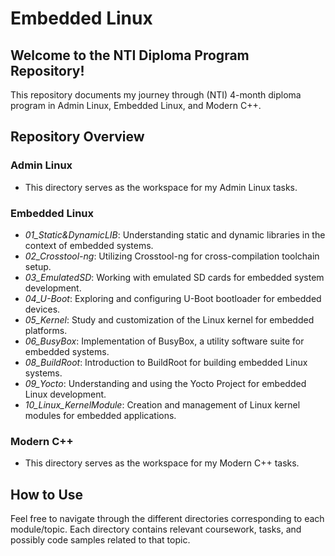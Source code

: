 # Embedded Linux 

## Welcome to the NTI Diploma Program Repository!

This repository documents my journey through (NTI) 4-month diploma program in Admin Linux, Embedded Linux, and Modern C++. 

## Repository Overview

### Admin Linux
- This directory serves as the workspace for my Admin Linux tasks.

### Embedded Linux
- *01_Static&DynamicLIB*: Understanding static and dynamic libraries in the context of embedded systems.
- *02_Crosstool-ng*: Utilizing Crosstool-ng for cross-compilation toolchain setup.
- *03_EmulatedSD*: Working with emulated SD cards for embedded system development.
- *04_U-Boot*: Exploring and configuring U-Boot bootloader for embedded devices.
- *05_Kernel*: Study and customization of the Linux kernel for embedded platforms.
- *06_BusyBox*: Implementation of BusyBox, a utility software suite for embedded systems.
- *08_BuildRoot*: Introduction to BuildRoot for building embedded Linux systems.
- *09_Yocto*: Understanding and using the Yocto Project for embedded Linux development.
- *10_Linux_KernelModule*: Creation and management of Linux kernel modules for embedded applications.

### Modern C++
- This directory serves as the workspace for my Modern C++ tasks.


## How to Use
Feel free to navigate through the different directories corresponding to each module/topic. Each directory contains relevant coursework, tasks, and possibly code samples related to that topic.

